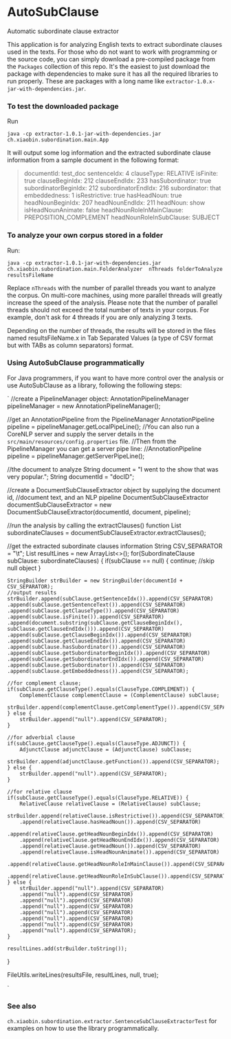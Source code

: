 # AutoSubClause

Automatic subordinate clause extractor

This application is for analyzing English texts to extract subordinate clauses
used in the texts. For those who do not want to work with programming or the
source code, you can simply download a pre-compiled package from the `Packages`
collection of this repo. It's the easiest to just download the package with
dependencies to make sure it has all the required libraries to run properly.
These are packages with a long name like
`extractor-1.0.x-jar-with-dependencies.jar`.

### To test the downloaded package

Run 

`java -cp extractor-1.0.1-jar-with-dependencies.jar ch.xiaobin.subordination.main.App`

It will output some log information and the extracted subordinate clause information from a sample document in the following format:

> documentId: test_doc
> sentenceIdx: 4
> clauseType: RELATIVE
> isFinite: true
> clauseBeginIdx: 212
> clauseEndIdx: 233
> hasSubordinator: true
> subordinatorBeginIdx: 212
> subordinatorEndIdx: 216
> subordinator: that
> embeddedness: 1
> isRestrictive: true
> hasHeadNoun: true
> headNounBeginIdx: 207
> headNounEndIdx: 211
> headNoun: show
> isHeadNounAnimate: false
> headNounRoleInMainClause: PREPOSITION_COMPLEMENT
> headNounRoleInSubClause: SUBJECT

### To analyze your own corpus stored in a folder

Run:

`java -cp extractor-1.0.1-jar-with-dependencies.jar ch.xiaobin.subordination.main.FolderAnalyzer  nThreads folderToAnalyze resultsFileName` 

Replace `nThreads` with the number of parallel threads you want to analyze the
corpus. On multi-core machines, using more parallel threads will greatly
increase the speed of the analysis. Please note that the number of parallel
threads should not exceed the total number of texts in your corpus. For example,
don't ask for 4 threads if you are only analyzing 3 texts. 

Depending on the number of threads, the results will be stored in the files named
resultsFileName.x in Tab Separated Values (a type of CSV format but with TABs as
column separators) format.

### Using AutoSubClause programmatically

For Java programmers, if you want to have more control over the analysis or use AutoSubClause as a library, following the following steps:

`
//create a PipelineManager object:
AnnotationPipelineManager pipelineManager = new AnnotationPipelineManager();

//get an AnnotationPipeline from the PipelineManager
AnnotationPipeline pipeline = pipelineManager.getLocalPipeLine();
//You can also run  a CoreNLP server and supply the server details in the `src/main/resources/config.properties` file. 
//Then from the PipelineManager you can get a server pipe line:
//AnnotationPipeline pipeline = pipelineManager.getServerPipeLine();

//the document to analyze
String document = "I went to the show that was very popular.";
String documentId = "docID";

//create a DocumentSubClauseExtractor object by supplying the document id,
//document text, and an NLP pipeline
DocumentSubClauseExtractor documentSubClauseExtractor = 
		new DocumentSubClauseExtractor(documentId, document, pipeline);
		
//run the analysis by calling the extractClauses() function
List<SubordinateClause> subordinateClauses = 
		documentSubClauseExtractor.extractClauses();

//get the extracted subordinate clauses information
String CSV_SEPARATOR = "\t";
List<String> resultLines = new ArrayList<>();
for(SubordinateClause subClause: subordinateClauses) {
	if(subClause == null) {
		continue; //skip null object
	}

	StringBuilder strBuilder = new StringBuilder(documentId + CSV_SEPARATOR);
	//output results
	strBuilder.append(subClause.getSentenceIdx()).append(CSV_SEPARATOR)
	.append(subClause.getSentenceText()).append(CSV_SEPARATOR)
	.append(subClause.getClauseType()).append(CSV_SEPARATOR)
	.append(subClause.isFinite()).append(CSV_SEPARATOR)
	.append(document.substring(subClause.getClauseBeginIdx(), subClause.getClauseEndIdx())).append(CSV_SEPARATOR)
	.append(subClause.getClauseBeginIdx()).append(CSV_SEPARATOR)
	.append(subClause.getClauseEndIdx()).append(CSV_SEPARATOR)
	.append(subClause.hasSubordinator()).append(CSV_SEPARATOR)
	.append(subClause.getSubordinatorBeginIdx()).append(CSV_SEPARATOR)
	.append(subClause.getSubordinatorEndIdx()).append(CSV_SEPARATOR)
	.append(subClause.getSubordinator()).append(CSV_SEPARATOR)
	.append(subClause.getEmbeddedness()).append(CSV_SEPARATOR);
	
	//for complement clause;
	if(subClause.getClauseType().equals(ClauseType.COMPLEMENT)) {
		ComplementClause complementClause = (ComplementClause) subClause;
		strBuilder.append(complementClause.getComplementType()).append(CSV_SEPARATOR);
	} else {
		strBuilder.append("null").append(CSV_SEPARATOR);
	}

	//for adverbial clause
	if(subClause.getClauseType().equals(ClauseType.ADJUNCT)) {
		AdjunctClause adjunctClause = (AdjunctClause) subClause;
		strBuilder.append(adjunctClause.getFunction()).append(CSV_SEPARATOR);
	} else {
		strBuilder.append("null").append(CSV_SEPARATOR);
	}

	//for relative clause
	if(subClause.getClauseType().equals(ClauseType.RELATIVE)) {
		RelativeClause relativeClause = (RelativeClause) subClause;
		strBuilder.append(relativeClause.isRestrictive()).append(CSV_SEPARATOR)
		.append(relativeClause.hasHeadNoun()).append(CSV_SEPARATOR)
		.append(relativeClause.getHeadNounBeginIdx()).append(CSV_SEPARATOR)
		.append(relativeClause.getHeadNounEndIdx()).append(CSV_SEPARATOR)
		.append(relativeClause.getHeadNoun()).append(CSV_SEPARATOR)
		.append(relativeClause.isHeadNounAnimate()).append(CSV_SEPARATOR)
		.append(relativeClause.getHeadNounRoleInMainClause()).append(CSV_SEPARATOR)
		.append(relativeClause.getHeadNounRoleInSubClause()).append(CSV_SEPARATOR);
	} else {
		strBuilder.append("null").append(CSV_SEPARATOR)
		.append("null").append(CSV_SEPARATOR)
		.append("null").append(CSV_SEPARATOR)
		.append("null").append(CSV_SEPARATOR)
		.append("null").append(CSV_SEPARATOR)
		.append("null").append(CSV_SEPARATOR)
		.append("null").append(CSV_SEPARATOR)
		.append("null").append(CSV_SEPARATOR);
	}

	resultLines.add(strBuilder.toString());
}

FileUtils.writeLines(resultsFile, resultLines, null, true);

`
### See also

`ch.xiaobin.subordination.extractor.SentenceSubClauseExtractorTest` for examples on how to use the library programmatically.
